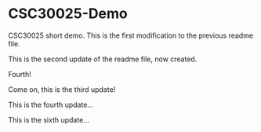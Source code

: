 # CSC30025-Demo
CSC30025 short demo.
This is the first modification to the previous readme file.

This is the second update of the readme file, now created.

Fourth!

Come on, this is the third update!

This is the fourth update...

This is the sixth update...
